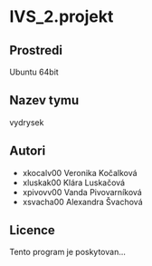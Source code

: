 # IVS_2.projekt

Prostredi
-------
Ubuntu 64bit

Nazev tymu
-------
vydrysek

Autori
-------
- xkocalv00 Veronika Kočalková
- xluskak00 Klára Luskačová
- xpivovv00 Vanda Pivovarníková
- xsvacha00 Alexandra Švachová


Licence
-------

Tento program je poskytovan...
